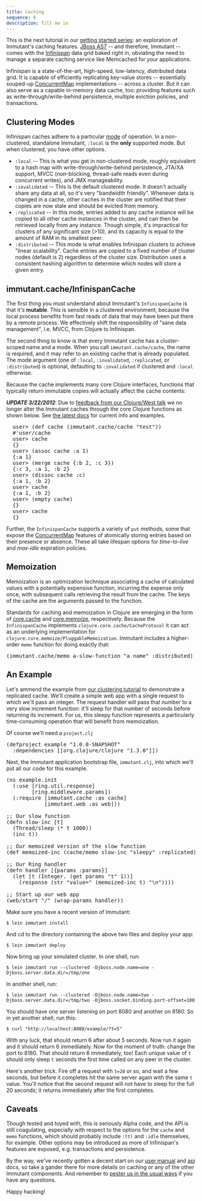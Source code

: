 ```yaml
---
title: Caching
sequence: 6
description: fill me in
---
```


This is the next tutorial in our
[getting started series][getting-started]: an exploration of
Immutant's caching features. [JBoss AS7][as7] -- and therefore,
Immutant -- comes with the [Infinispan] data grid baked right in,
obviating the need to manage a separate caching service like Memcached
for your applications.

Infinispan is a state-of-the-art, high-speed, low-latency, distributed
data grid. It is capable of efficiently replicating key-value stores
-- essentially souped-up [ConcurrentMap] implementations -- across a
cluster. But it can also serve as a capable in-memory data cache, too:
providing features such as write-through/write-behind persistence,
multiple eviction policies, and transactions.

## Clustering Modes

Infinispan caches adhere to a particular [mode] of operation. In a
non-clustered, standalone Immutant, `:local` is the **only** supported
mode. But when clustered, you have other options.

* `:local` -- This is what you get in non-clustered mode, roughly
   equivalent to a hash map with write-through/write-behind
   persistence, JTA/XA support, MVCC (non-blocking, thread-safe reads
   even during concurrent writes), and JMX manageability.
* `:invalidated` -- This is the default clustered mode. It doesn't
   actually share any data at all, so it's very "bandwidth friendly".
   Whenever data is changed in a cache, other caches in the cluster
   are notified that their copies are now stale and should be evicted
   from memory.
* `:replicated` -- In this mode, entries added to any cache instance
   will be copied to all other cache instances in the cluster, and can
   then be retrieved locally from any instance.  Though simple, it's
   impractical for clusters of any significant size (>10), and its
   capacity is equal to the amount of RAM in its smallest peer.
* `:distributed` -- This mode is what enables Infinispan clusters to
   achieve "linear scalability". Cache entries are copied to a fixed
   number of cluster nodes (default is 2) regardless of the cluster
   size.  Distribution uses a consistent hashing algorithm to
   determine which nodes will store a given entry.

## immutant.cache/InfinispanCache

The first thing you must understand about Immutant's `InfinispanCache`
is that it's **mutable**. This is sensible in a clustered environment,
because the local process benefits from fast reads of data that may
have been put there by a remote process. We effectively shift the
responsibility of "sane data management", i.e. MVCC, from Clojure to
Infinispan.

The second thing to know is that every Immutant cache has a
cluster-scoped name and a mode. When you call `immutant.cache/cache`,
the name is required, and it may refer to an existing cache that is
already populated. The mode argument (one of `:local`, `:invalidated`,
`:replicated`, or `:distributed`) is optional, defaulting to
`:invalidated` if clustered and `:local` otherwise.

Because the cache implements many core Clojure interfaces, functions
that typically return immutable copies will actually affect the cache
contents:

<div class="notice big">

  <i><b>UPDATE 3/22/2012</b></i>: Due to <a
  href="/news/2012/03/20/clojurewest-preso/">feedback from our
  Clojure/West talk</a> we no longer alter the Immutant caches through
  the core Clojure functions as shown below. See <a
  href="/builds/LATEST/html-docs/caching.html">the latest docs</a> for
  current info and examples.

</div>

<pre class="syntax clojure">
  user> (def cache (immutant.cache/cache "test"))
  #'user/cache
  user> cache
  {}
  user> (assoc cache :a 1)
  {:a 1}
  user> (merge cache {:b 2, :c 3})
  {:c 3, :a 1, :b 2}
  user> (dissoc cache :c)
  {:a 1, :b 2}
  user> cache
  {:a 1, :b 2}
  user> (empty cache)
  {}
  user> cache
  {}
</pre>

Further, the `InfinispanCache` supports a variety of `put` methods,
some that expose the [ConcurrentMap] features of atomically storing
entries based on their presence or absence. These all take lifespan
options for *time-to-live* and *max-idle* expiration policies.

## Memoization

Memoization is an optimization technique associating a cache of
calculated values with a potentially expensive function, incurring the
expense only once, with subsequent calls retrieving the result from
the cache. The keys of the cache are the arguments passed to the
function.

Standards for caching and memoization in Clojure are emerging in the
form of [core.cache] and [core.memoize], respectively. Because the
`InfinispanCache` implements `clojure.core.cache/CacheProtocol` it can
act as an underlying implementation for
`clojure.core.memoize/PluggableMemoization`. Immutant includes a
higher-order `memo` function for doing exactly that:

<pre class="syntax clojure">(immutant.cache/memo a-slow-function "a name" :distributed)</pre>

## An Example

Let's ammend the example from [our clustering tutorial][clustering] to
demonstrate a replicated cache. We'll create a simple web app with a
single request to which we'll pass an integer. The request handler
will pass that number to a very slow increment function: it'll sleep
for that number of seconds before returning its increment. For us,
this sleepy function represents a particularly time-consuming
operation that will benefit from memoization.

Of course we'll need a `project.clj`

<pre class="syntax clojure">(defproject example "1.0.0-SNAPSHOT"
  :dependencies [[org.clojure/clojure "1.3.0"]])
</pre>

Next, the Immutant application bootstrap file, `immutant.clj`, into
which we'll put all our code for this example.

<pre class="syntax clojure">(ns example.init
  (:use [ring.util.response]
        [ring.middleware.params])
  (:require [immutant.cache :as cache]
            [immutant.web :as web]))

;; Our slow function
(defn slow-inc [t]
  (Thread/sleep (* t 1000))
  (inc t))

;; Our memoized version of the slow function
(def memoized-inc (cache/memo slow-inc "sleepy" :replicated))

;; Our Ring handler
(defn handler [{params :params}]
  (let [t (Integer. (get params "t" 1))]
    (response (str "value=" (memoized-inc t) "\n"))))

;; Start up our web app
(web/start "/" (wrap-params handler))
</pre>

Make sure you have a recent version of Immutant:

    $ lein immutant install

And cd to the directory containing the above two files and deploy your app:

    $ lein immutant deploy
    
Now bring up your simulated cluster. In one shell, run:

    $ lein immutant run --clustered -Djboss.node.name=one -Djboss.server.data.dir=/tmp/one

In another shell, run:

    $ lein immutant run --clustered -Djboss.node.name=two -Djboss.server.data.dir=/tmp/two -Djboss.socket.binding.port-offset=100

You should have one server listening on port 8080 and another on
8180. So in yet another shell, run this:

    $ curl "http://localhost:8080/example/?t=5"

With any luck, that should return 6 after about 5 seconds. Now run it
again and it should return 6 immediately. Now for the moment of truth:
change the port to 8180. That should return 6 immediately, too! Each
unique value of `t` should only sleep `t` seconds the first time
called on any peer in the cluster.

Here's another trick. Fire off a request with `t=20` or so, and wait a
few seconds, but before it completes hit the same server again with
the same `t` value. You'll notice that the second request will not
have to sleep for the full 20 seconds; it returns immediately after
the first completes.

## Caveats

Though tested and toyed with, this is seriously Alpha code, and the
API is still coagulating, especially with respect to the options for
the `cache` and `memo` functions, which should probably include `:ttl`
and `:idle` themselves, for example. Other options may be introduced
as more of Infinispan's features are exposed, e.g. transactions and
persistence.

By the way, we've recently gotten a decent start on our
[user manual][manual] and [api] docs, so take a gander there for more
details on caching or any of the other Immutant components. And
remember to [pester us in the usual ways][community] if you have any
questions.

Happy hacking!

[clustering]: /news/2012/02/16/clustering/
[community]: http://immutant.org/community/
[as7]: http://www.jboss.org/jbossas
[getting-started]: /news/tags/getting-started/
[Infinispan]: http://infinispan.org
[ConcurrentMap]: http://docs.oracle.com/javase/6/docs/api/java/util/concurrent/ConcurrentMap.html
[mode]: https://docs.jboss.org/author/display/ISPN/Clustering+modes
[core.cache]: https://github.com/clojure/core.cache
[core.memoize]: https://github.com/clojure/core.memoize
[manual]: http://immutant.org/builds/LATEST/html-docs/index.html
[api]: http://immutant.org/builds/LATEST/html-docs/apidoc/index.html

